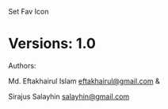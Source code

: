 Set Fav Icon

Versions: 1.0
=================================================================================

Authors:

Md. Eftakhairul Islam <eftakhairul@gmail.com> &

Sirajus Salayhin <salayhin@gmail.com>



